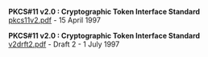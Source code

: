 **PKCS#11 v2.0 : Cryptographic Token Interface Standard**  
[pkcs11v2.pdf](pkcs11v2.pdf) - 15 April 1997  

**PKCS#11 v2.0 : Cryptographic Token Interface Standard**  
[v2drft2.pdf](v2drft2.pdf) - Draft 2 - 1 July 1997
